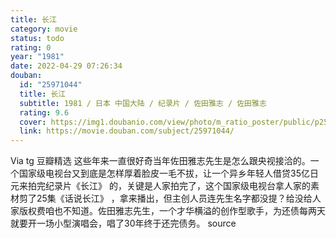 ```yaml
---
title: 长江
category: movie
status: todo
rating: 0
year: "1981"
date: 2022-04-29 07:26:34
douban:
  id: "25971044"
  title: 长江
  subtitle: 1981 / 日本 中国大陆 / 纪录片 / 佐田雅志 / 佐田雅志
  rating: 9.6
  cover: https://img1.doubanio.com/view/photo/m_ratio_poster/public/p2528293957.jpg
  link: https://movie.douban.com/subject/25971044/
---
```


Via tg 豆瓣精选 这些年来一直很好奇当年佐田雅志先生是怎么跟央视接洽的。一个国家级电视台又到底是怎样厚着脸皮一毛不拔，让一个异乡年轻人借贷35亿日元来拍完纪录片《长江》 的，关键是人家拍完了，这个国家级电视台拿人家的素材剪了25集《话说长江》 ，拿来播出，但主创人员连先生名字都没提？给没给人家版权费咱也不知道。佐田雅志先生，一个才华横溢的创作型歌手，为还债每两天就要开一场小型演唱会，唱了30年终于还完债务。 source